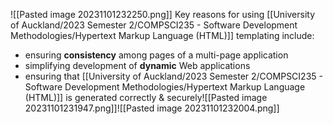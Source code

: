 ![[Pasted image 20231101232250.png]]
Key reasons for using [[University of Auckland/2023 Semester 2/COMPSCI235 - Software Development Methodologies/Hypertext Markup Language (HTML)]] templating include:
- ensuring **consistency** among pages of a multi-page application
- simplifying development of **dynamic** Web applications
- ensuring that [[University of Auckland/2023 Semester 2/COMPSCI235 - Software Development Methodologies/Hypertext Markup Language (HTML)]] is generated correctly & securely![[Pasted image 20231101231947.png]]![[Pasted image 20231101232004.png]]
